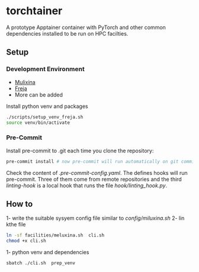 # torchtainer
A prototype Apptainer container with PyTorch and other common dependencies installed to be run on HPC facilties.


## Setup
### Development Environment
- [Mulixina](./doc/miluxina_setup.md)
- [Freja](./doc/freja_setup.md)
- More can be added

Install  python venv and packages
```bash
./scripts/setup_venv_freja.sh
source venv/bin/activate
```


### Pre-Commit
Install pre-commit to .git each time you clone the repository:
```bash
pre-commit install # now pre-commit will run automatically on git commit!
```
Check the content of *.pre-commit-config.yaml*. The defines hooks will run pre-commit.
Three of them come from remote repositories and the third *linting-hook* is a local hook that runs the file *hook/linting_hook.py*.

## How to
1- write the suitable sysyem  config file similar to *config/miluxina.sh*
2- lin kthe file
```bash
ln -sf facilities/meluxina.sh  cli.sh
chmod +x cli.sh
```

1- python venv and dependencies
```bash
sbatch ./cli.sh  prep_venv
```

